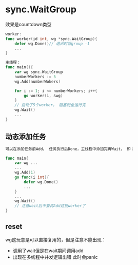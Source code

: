 # sync.WaitGroup
效果是countdown类型
```go
worker:
func worker(id int, wg *sync.WaitGroup){
	defer wg.Done()// 退出时将group -1
	...
}

主线程：
func main(){
	var wg sync.WaitGroup
	numberWorkers := 5
	wg.Add(numberWokers)

	for i := 1; i <= numberWorkers; i++{
		go worker(i, &wg)
	}
	// 启动了5个worker， 阻塞到全运行完
	wg.Wait()
	...
}
```
## 动态添加任务
```go
可以在添加任务前Add， 任务执行后Done，主线程中添加完再Wait， 即：

func main{
	var wg ...
	...
	wg.Add(1)
	go func(i int){
		defer wg.Done()
		...
	}
	...
	wg.Wait()
	// 注意wait后不要再Add这批worker了
}
```
## reset

wg这玩意是可以直接复用的，但是注意不能出现：
- 调用了wait但是在wait期间调用add
- 出现在多线程中并发逻辑出错
此时会panic